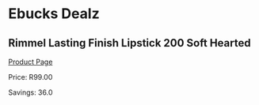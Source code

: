
# Ebucks Dealz
## Rimmel Lasting Finish Lipstick 200 Soft Hearted
[Product Page](https://www.ebucks.com/web/shop/productSelected.do?prodId=985851318&catId=1158500262)

Price: R99.00

Savings: 36.0


	